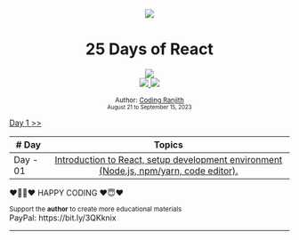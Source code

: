 <div align="center">
<img src= />
</div>

<div align="center">

  <h1>25 Days of React</h1>

<div align="center">
<img src="https://i.ibb.co/WxJdF0b/react-logo.png" />
</div>

  <a class="header-badge" target="_blank" href="https://www.linkedin.com/in/coding-ranjith-97b6ab238">
  <img src="https://img.shields.io/badge/style--5eba00.svg?label=LinkedIn&logo=linkedin&style=social">
  </a>

  <a class="header-badge" target="_blank" href="https://youtube.com/@coding-ranjith">
  <img src="https://img.shields.io/badge/style--5eba00.svg?label=Youtube&logo=youtube&style=social">
  </a>

<sub>Author: <a href="https://www.linkedin.com/in/coding-ranjith-97b6ab238" target="_blank">Coding Ranjith</a><br>
<small> August 21 to September 15, 2023</small></sub>

</div>


[Day 1 >>](https://github.com/CodingRanjith/25-Days-of-React/blob/main/Day-01/README.md)

| # Day |                                                           Topics                                                            |
| ----- | :-------------------------------------------------------------------------------------------------------------------------: |
| Day - 01 | [Introduction to React, setup development environment (Node.js, npm/yarn, code editor).](https://github.com/CodingRanjith/25-Days-of-React/blob/main/Day-01/README.md)  |




❤️👨‍💻❤️ HAPPY CODING ❤️😇❤️

<div>
<small>Support the <strong>author</strong> to create more educational materials</small> <br />  
PayPal: https://bit.ly/3QKknix
</div>

---







